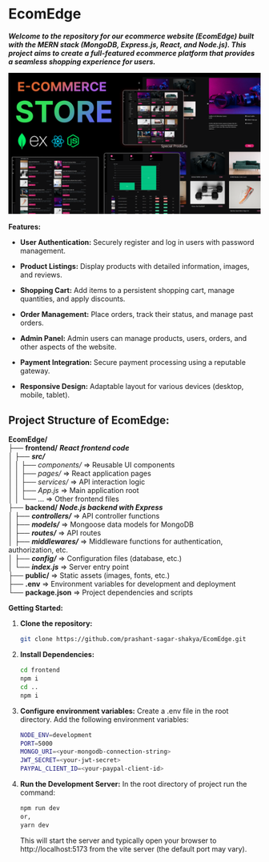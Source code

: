 # EcomEdge

***Welcome to the repository for our ecommerce website (EcomEdge) built with the MERN stack (MongoDB, Express.js, React, and Node.js). This project aims to create a full-featured ecommerce platform that provides a seamless shopping experience for users.***

![Thumbnail](/thumb.png)

**Features:**

-   **User Authentication:** Securely register and log in users with password management.

-   **Product Listings:** Display products with detailed information, images, and reviews.

-   **Shopping Cart:** Add items to a persistent shopping cart, manage quantities, and apply discounts.

-   **Order Management:** Place orders, track their status, and manage past orders.

-   **Admin Panel:** Admin users can manage products, users, orders, and other aspects of the website.

-   **Payment Integration:** Secure payment processing using a reputable gateway.

-   **Responsive Design:** Adaptable layout for various devices (desktop, mobile, tablet).

## Project Structure of EcomEdge:

**EcomEdge/**<br>
├── **frontend/** **_React frontend code_**<br>
│ ├── **_src/_**<br>
│ │ ├── _components/_ => Reusable UI components<br>
│ │ ├── _pages/_ => React application pages<br>
│ │ ├── _services/_ => API interaction logic<br>
│ │ ├── _App.js_ => Main application root<br>
│ │ └── ... => Other frontend files<br>
├── **backend/** **_Node.js backend with Express_**<br>
│ ├── **_controllers/_** => API controller functions<br>
│ ├── **_models/_** => Mongoose data models for MongoDB<br>
│ ├── **_routes/_** => API routes<br>
│ ├── **_middlewares/_** => Middleware functions for authentication, authorization, etc.<br>
│ ├── **_config/_** => Configuration files (database, etc.)<br>
│ └── **_index.js_** => Server entry point<br>
├── **public/** => Static assets (images, fonts, etc.)<br>
├── **.env** => Environment variables for development and deployment<br>
└── **package.json** => Project dependencies and scripts<br>

**Getting Started:**

1. **Clone the repository:**

    ```bash
    git clone https://github.com/prashant-sagar-shakya/EcomEdge.git
    ```

2. **Install Dependencies:**

    ```bash
    cd frontend
    npm i
    cd ..
    npm i
    ```

3. **Configure environment variables:**
   Create a .env file in the root directory. Add the following environment variables:
    ```bash
    NODE_ENV=development
    PORT=5000
    MONGO_URI=<your-mongodb-connection-string>
    JWT_SECRET=<your-jwt-secret>
    PAYPAL_CLIENT_ID=<your-paypal-client-id>
    ```
4. **Run the Development Server:**
In the root directory of project run the command:
    ```bash
    npm run dev
    or,
    yarn dev
    ```
    This will start the server and typically open your browser to http://localhost:5173 from the vite server (the default port may vary).
